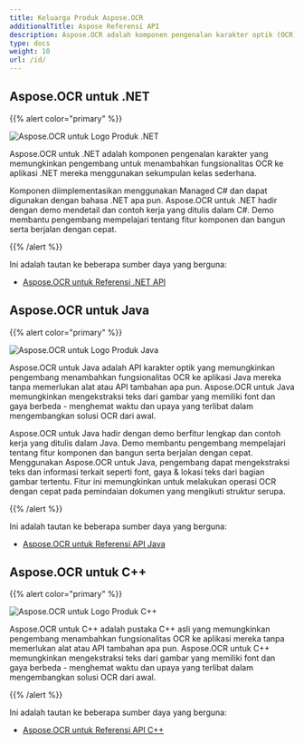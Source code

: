 ```yaml
---
title: Keluarga Produk Aspose.OCR
additionalTitle: Aspose Referensi API
description: Aspose.OCR adalah komponen pengenalan karakter optik (OCR) yang memungkinkan pengembang menambahkan pemindai teks atau pemindai ocr ke aplikasi .NET, Java, atau C++ mereka menggunakan serangkaian kelas sederhana.
type: docs
weight: 10
url: /id/
---
```


## Aspose.OCR untuk .NET

{{% alert color="primary" %}}

![Aspose.OCR untuk Logo Produk .NET](../home_1.png)


Aspose.OCR untuk .NET adalah komponen pengenalan karakter yang memungkinkan pengembang untuk menambahkan fungsionalitas OCR ke aplikasi .NET mereka menggunakan sekumpulan kelas sederhana.

Komponen diimplementasikan menggunakan Managed C# dan dapat digunakan dengan bahasa .NET apa pun. Aspose.OCR untuk .NET hadir dengan demo mendetail dan contoh kerja yang ditulis dalam C#. Demo membantu pengembang mempelajari tentang fitur komponen dan bangun serta berjalan dengan cepat.

{{% /alert %}}


Ini adalah tautan ke beberapa sumber daya yang berguna:
- [Aspose.OCR untuk Referensi .NET API](/ocr/id/net/)

## Aspose.OCR untuk Java

{{% alert color="primary" %}}

![Aspose.OCR untuk Logo Produk Java](../home_2.png)


Aspose.OCR untuk Java adalah API karakter optik yang memungkinkan pengembang menambahkan fungsionalitas OCR ke aplikasi Java mereka tanpa memerlukan alat atau API tambahan apa pun. Aspose.OCR untuk Java memungkinkan mengekstraksi teks dari gambar yang memiliki font dan gaya berbeda - menghemat waktu dan upaya yang terlibat dalam mengembangkan solusi OCR dari awal.

Aspose.OCR untuk Java hadir dengan demo berfitur lengkap dan contoh kerja yang ditulis dalam Java. Demo membantu pengembang mempelajari tentang fitur komponen dan bangun serta berjalan dengan cepat. Menggunakan Aspose.OCR untuk Java, pengembang dapat mengekstraksi teks dan informasi terkait seperti font, gaya & lokasi teks dari bagian gambar tertentu. Fitur ini memungkinkan untuk melakukan operasi OCR dengan cepat pada pemindaian dokumen yang mengikuti struktur serupa.

{{% /alert %}}

Ini adalah tautan ke beberapa sumber daya yang berguna:

- [Aspose.OCR untuk Referensi API Java](/ocr/java/)


## Aspose.OCR untuk C++

{{% alert color="primary" %}}

![Aspose.OCR untuk Logo Produk C++](../home_3.png)


Aspose.OCR untuk C++ adalah pustaka C++ asli yang memungkinkan pengembang menambahkan fungsionalitas OCR ke aplikasi mereka tanpa memerlukan alat atau API tambahan apa pun. Aspose.OCR untuk C++ memungkinkan mengekstraksi teks dari gambar yang memiliki font dan gaya berbeda - menghemat waktu dan upaya yang terlibat dalam mengembangkan solusi OCR dari awal.

{{% /alert %}}

Ini adalah tautan ke beberapa sumber daya yang berguna:
- [Aspose.OCR untuk Referensi API C++](/ocr/cpp/)